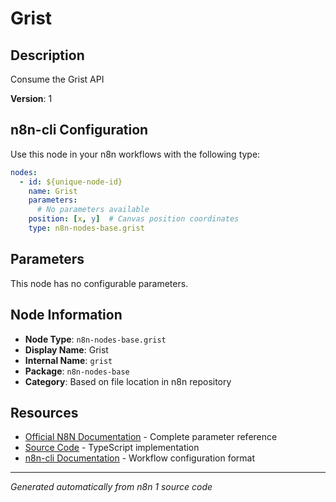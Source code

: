 # Grist

## Description

Consume the Grist API

**Version**: 1

## n8n-cli Configuration

Use this node in your n8n workflows with the following type:

```yaml
nodes:
  - id: ${unique-node-id}
    name: Grist
    parameters:
      # No parameters available
    position: [x, y]  # Canvas position coordinates
    type: n8n-nodes-base.grist
```

## Parameters

This node has no configurable parameters.

## Node Information

- **Node Type**: `n8n-nodes-base.grist`
- **Display Name**: Grist
- **Internal Name**: `grist`
- **Package**: `n8n-nodes-base`
- **Category**: Based on file location in n8n repository

## Resources

- [Official N8N Documentation](https://docs.n8n.io/integrations/builtin/app-nodes/n8n-nodes-base.grist/) - Complete parameter reference
- [Source Code](https://github.com/n8n-io/n8n/blob/master/packages/nodes-base/nodes/Grist/Grist.node.ts) - TypeScript implementation
- [n8n-cli Documentation](https://github.com/edenreich/n8n-cli) - Workflow configuration format

---
*Generated automatically from n8n 1 source code*
